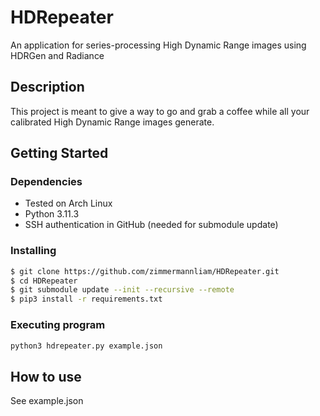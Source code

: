 # HDRepeater
An application for series-processing High Dynamic Range images using HDRGen and Radiance

## Description
This project is meant to give a way to go and grab a coffee while all your calibrated High Dynamic Range images generate.

## Getting Started

### Dependencies

- Tested on Arch Linux
- Python 3.11.3
- SSH authentication in GitHub (needed for submodule update)

### Installing

```bash
$ git clone https://github.com/zimmermannliam/HDRepeater.git
$ cd HDRepeater
$ git submodule update --init --recursive --remote
$ pip3 install -r requirements.txt
```

### Executing program

``` bash
python3 hdrepeater.py example.json
```

## How to use

See example.json
